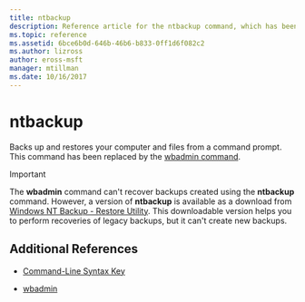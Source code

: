 ```yaml
---
title: ntbackup
description: Reference article for the ntbackup command, which has been replaced by the wbadmin command.
ms.topic: reference
ms.assetid: 6bce6b0d-646b-46b6-b833-0ff1d6f082c2
ms.author: lizross
author: eross-msft
manager: mtillman
ms.date: 10/16/2017
---
```


# ntbackup

Backs up and restores your computer and files from a command prompt. This command has been replaced by the [wbadmin command](wbadmin.md).

> [!IMPORTANT]
> The **wbadmin** command can't recover backups created using the **ntbackup** command. However, a version of **ntbackup** is available as a download from [Windows NT Backup - Restore Utility](https://www.microsoft.com/download/details.aspx?id=4220). This downloadable version helps you to perform recoveries of legacy backups, but it can't create new backups.

## Additional References

- [Command-Line Syntax Key](command-line-syntax-key.md)

- [wbadmin](wbadmin.md)
